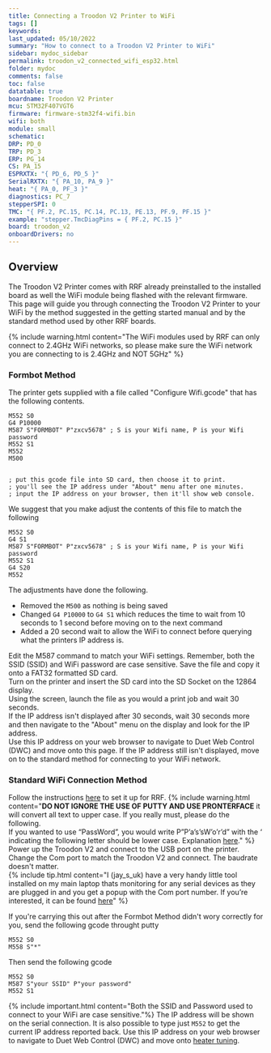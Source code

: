 ```yaml
---
title: Connecting a Troodon V2 Printer to WiFi 
tags: []
keywords: 
last_updated: 05/10/2022
summary: "How to connect to a Troodon V2 Printer to WiFi"
sidebar: mydoc_sidebar
permalink: troodon_v2_connected_wifi_esp32.html
folder: mydoc
comments: false
toc: false
datatable: true
boardname: Troodon V2 Printer
mcu: STM32F407VGT6
firmware: firmware-stm32f4-wifi.bin
wifi: both
module: small
schematic: 
DRP: PD_0
TRP: PD_3
ERP: PG_14
CS: PA_15
ESPRXTX: "{ PD_6, PD_5 }"
SerialRXTX: "{ PA_10, PA_9 }"
heat: "{ PA_0, PF_3 }"
diagnostics: PC_7
stepperSPI: 0
TMC: "{ PF.2, PC.15, PC.14, PC.13, PE.13, PF.9, PF.15 }"
example: "stepper.TmcDiagPins = { PF.2, PC.15 }"
board: troodon_v2
onboardDrivers: no
---
```


## Overview

The Troodon V2 Printer comes with RRF already preinstalled to the installed board as well the WiFi module being flashed with the relevant firmware. This page will guide you through connecting the Troodon V2 Printer to your WiFi by the method suggested in the getting started manual and by the standard method used by other RRF boards.  

{% include warning.html content="The WiFi modules used by RRF can only connect to 2.4GHz WiFi networks, so please make sure the WiFi network you are connecting to is 2.4GHz and NOT 5GHz" %}

### Formbot Method

The printer gets supplied with a file called "Configure Wifi.gcode" that has the following contents.
```
M552 S0
G4 P10000
M587 S"FORMBOT" P"zxcv5678" ; S is your Wifi name, P is your Wifi password
M552 S1
M552
M500


; put this gcode file into SD card, then choose it to print.
; you'll see the IP address under "About" menu after one minutes.
; input the IP address on your browser, then it'll show web console.
```
We suggest that you make adjust the contents of this file to match the following
```
M552 S0
G4 S1
M587 S"FORMBOT" P"zxcv5678" ; S is your Wifi name, P is your Wifi password
M552 S1
G4 S20
M552
```
The adjustments have done the following.
* Removed the `M500` as nothing is being saved
* Changed `G4 P10000` to `G4 S1` which reduces the time to wait from 10 seconds to 1 second before moving on to the next command
* Added a 20 second wait to allow the WiFi to connect before querying what the printers IP address is.

Edit the M587 command to match your WiFi settings. Remember, both the SSID (SSID) and WiFi password are case sensitive. 
Save the file and copy it onto a FAT32 formatted SD card.  
Turn on the printer and insert the SD card into the SD Socket on the 12864 display.  
Using the screen, launch the file as you would a print job and wait 30 seconds.  
If the IP address isn't displayed after 30 seconds, wait 30 seconds more and then navigate to the "About" menu on the display and look for the IP address.  
Use this IP address on your web browser to navigate to Duet Web Control (DWC) and move onto this page.
If the IP address still isn't displayed, move on to the standard method for connecting to your WiFi network.

### Standard WiFi Connection Method

Follow the instructions [here](putty.html) to set it up for RRF.
{% include warning.html content="**DO NOT IGNORE THE USE OF PUTTY AND USE PRONTERFACE** it will convert all text to upper case. If you really must, please do the following. <br/>  If you wanted to use “PassWord”, you would write P”P’a’s’sW’o’r’d” with the ‘ indicating the following letter should be lower case. Explanation [here](https://docs.duet3d.com/en/User_manual/Reference/Gcodes#m587-add-wifi-host-network-to-remembered-list-or-list-remembered-networks)." %}
Power up the Troodon V2 and connect to the USB port on the printer. 
Change the Com port to match the Troodon V2 and connect. The baudrate doesn't matter.  
{% include tip.html content="I (jay_s_uk) have a very handy little tool installed on my main laptop thats monitoring for any serial devices as they are plugged in and you get a popup with the Com port number. If you’re interested, it can be found [here](https://helmpcb.com/software/serial-port-monitor)" %}

If you're carrying this out after the Formbot Method didn't wory correctly for you, send the following gcode throught putty
```
M552 S0
M558 S"*"
```
Then send the following gcode
```
M552 S0
M587 S"your SSID" P"your password"
M552 S1
```
{% include important.html content="Both the SSID and Password used to connect to your WiFi are case sensitive."%}
The IP address will be shown on the serial connection. It is also possible to type just `M552` to get the current IP address reported back.
Use this IP address on your web browser to navigate to Duet Web Control (DWC) and move onto [heater tuning](troodon_v2_heater_tuning.html).